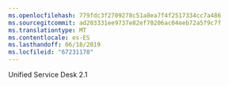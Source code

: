 ```yaml
---
ms.openlocfilehash: 779fdc3f2709278c51a8ea7f4f2517334cc7a486
ms.sourcegitcommit: ad203331ee9737e82ef70206ac04eeb72a5f9c7f
ms.translationtype: MT
ms.contentlocale: es-ES
ms.lasthandoff: 06/18/2019
ms.locfileid: "67231178"
---
```

Unified Service Desk 2.1